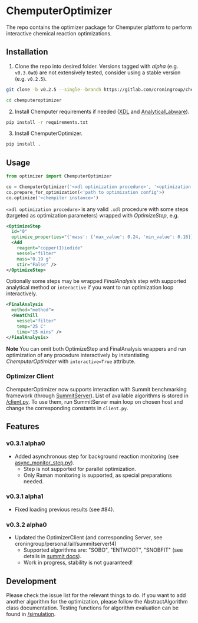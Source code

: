 # ChemputerOptimizer

The repo contains the optimizer package for Chemputer platform to perform interactive chemical reaction optimizations.

## Installation

1. Clone the repo into desired folder. Versions tagged with *alpha* (e.g. `v0.3.0a0`) are not extensively tested, consider using a stable version (e.g. `v0.2.5`).
```bash
git clone -b v0.2.5 --single--branch https://gitlab.com/croningroup/chemputer/chemputeroptimizer.git chemputeroptimizer

cd chemputeroptimizer
```
2. Install Chemputer requirements if needed ([XDL](https://gitlab.com/croningroup/chemputer/xdl) and [AnalyticalLabware](https://gitlab.com/croningroup/chemputer/analyticallabware)).
```bash
pip install -r requirements.txt
```
3. Install ChemputerOptimizer.
```bash
pip install .
```

## Usage

```python
from optimizer import ChemputerOptimizer

co = ChemputerOptimizer('<xdl optimization procedure>', '<optimization graph>')
co.prepare_for_optimization(<'path to optimization config'>)
co.optimize('<chempiler instance>')
```

`<xdl optimization procedure>` is any valid `.xdl` procedure with some steps (targeted as optimization parameters) wrapped with *OptimizeStep*, e.g.
```xml
<OptimizeStep
  id="0"
  optimize_properties="{'mass': {'max_value': 0.24, 'min_value': 0.16}}">
  <Add
    reagent="copper(I)iodide"
    vessel="filter"
    mass="0.19 g"
    stir="False" />
</OptimizeStep>
```
Optionally some steps may be wrapped *FinalAnalysis* step with supported analytical method or `interactive` if you want to run optimization loop interactively.
```xml
<FinalAnalysis
  method="method">
  <HeatChill
    vessel="filter"
    temp="25 C"
    time="15 mins" />
</FinalAnalysis>
```

**Note**
You can omit both OptimizeStep and FinalAnalysis wrappers and run optimization of any procedure interactively by instantiating *ChemputerOptimizer* with `interactive=True` attribute.

### Optimizer Client
ChemputerOptimizer now supports interaction with  Summit benchmarking framework (through [SummitServer](https://gitlab.com/croningroup/personal/ail/summitserver)). List of available algorithms is stored in [/client.py](/chemputeroptimizer/utils/client.py). To use them, run SummitServer main loop on chosen host and change the corresponding constants in `client.py`.

## Features

### v0.3.1 alpha0

* Added asynchronous step for background reaction monitoring (see [async_monitor_step.py](chemputeroptimizer/platform/steps/async_monitor_step.py)).
  * Step is not supported for parallel optimization.
  * Only Raman monitoring is supported, as special preparations needed.

### v0.3.1 alpha1

* Fixed loading previous results (see #84).

### v0.3.2 alpha0

* Updated the OptimizerClient (and corresponding Server, see croningroup/personal/ail/summitserver!4)
  * Supported algorithms are: "SOBO", "ENTMOOT", "SNOBFIT" (see details in [summit docs](https://gosummit.readthedocs.io/en/latest/strategies.html)).
  * Work in progress, stability is not guaranteed!

## Development

Please check the issue list for the relevant things to do.
If you want to add another algorithm for the optimization, please follow the AbstractAlgorithm class documentation. Testing functions for algorithm evaluation can be found in [/simulation](/tests/simulations/).
